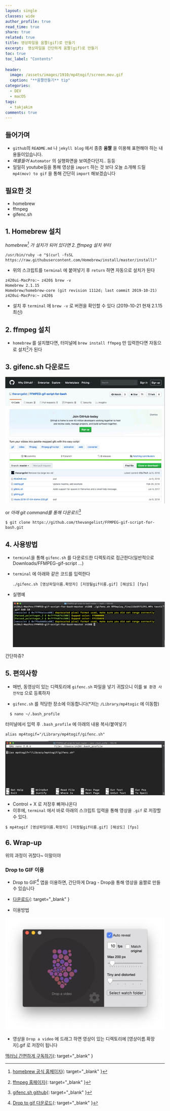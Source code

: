 ```yaml
---
layout: single
classes: wide
author_profile: true
read_time: true
share: true
related: true
title: 영상파일을 움짤(gif)로 만들기
excerpt:  영상파일을 간단하게 움짤(gif)로 만들기
toc: true
toc_label: "Contents"

header:
  image: /assets/images/1910/mp4togif/screen.mov.gif 
  caption: "**움짤만들기** tip"
categories:
  - DEV
  - macOS
tags:
  - takjakim
comments: true
---
```


## 들어가며

* `github`의 `README.md` 나 `jekyll blog` 에서 종종 **움짤** 을 이용해 표현해야 하는 내용들이있습니다.
* *예를들어* `Automator` 의 실행화면을 보여준다던지.. 등등
* 일일히 youtube등을 통해 영상을 `import` 하는 것 보다 오늘 소개해 드릴 `mp4(mov) to gif` 을 통해 간단히 `import` 해보겠습니다 

## 필요한 것

* homebrew
* ffmpeg
* gifenc.sh

## 1. Homebrew 설치 

*homebrew[^homebrew] 가 설치가 되어 있다면 2. ffmpeg 설치 부터*


~~~terminal
/usr/bin/ruby -e "$(curl -fsSL https://raw.githubusercontent.com/Homebrew/install/master/install)"
~~~

+ 위의 스크립트를 `terminal` 에 붙여넣기 후 `return` 하면 자동으로 설치가 된다

~~~terminal
z420ui-MacPro:~ z420$ brew -v
Homebrew 2.1.15
Homebrew/homebrew-core (git revision 1112d; last commit 2019-10-21)
z420ui-MacPro:~ z420$ 
~~~

* 설치 후 `terminal` 에 `brew -v` 로 버젼을 확인할 수 있다 (2019-10-21 현재 2.1.15 최신)

## 2. ffmpeg 설치 

+ `homebrew` 를 설치했다면, 터미널에 `brew install ffmpeg` 만 입력한다면 자동으로 설치[^ffmpeg]가 된다

## 3. gifenc.sh 다운로드 

![gifenc.sh github download](/assets/images/1910/mp4togif/screen.mov.gif )

or *아래 git command를 통해 다운로드*[^gifenc]

~~~
$ git clone https://github.com/thevangelist/FFMPEG-gif-script-for-bash.git
~~~



## 4. 사용방법

* `terminal`을 통해 `gifenc.sh` 를 다운로드한 디렉토리로 접근한다(일반적으로 Downloads/FFMPEG-gif-script ...)

* `terminal` 에 아래와 같은 코드를 입력한다

  ~~~terminal
  ./gifenc.sh [영상파일이름.확장자] [저장될gif이름.gif] [해상도] [fps]
  ~~~

* 실행예

  ![terminal](/assets/images/1910/mp4togif/terminal.png )

간단하쥬?

## 5. 편의사항

+ 매번, 동영상이 있는 디렉토리에 `gifenc.sh` 파일을 넣기 귀찮으니 이를 `쉘 환경 사전작업` 으로 등록하자

+ `gifenc.sh` 를 적당한 장소에 이동합니다(*저는 `/Library/mp4togic` 에 이동함)

~~~
  $ nano ~/.bash_profile
~~~

터미널에서 입력 후 `.bash_profile` 에 아래의 내용 복사/붙여넣기

~~~
alias mp4togif="/Library/mp4togif/gifenc.sh"
~~~

![nano 편집화면](/assets/images/1910/mp4togif/nano.png )

+ Control + X 로 저장후 빠져나온다
+ 이후에, `terminal` 에서 바로 아래의 스크립트 입력을 통해 영상을 `.gif` 로 저장할 수 있다.

~~~
$ mp4togif [영상파일이름.확장자] [저장될gif이름.gif] [해상도] [fps]
~~~



## 6. Wrap-up

위의 과정이 귀찮다~ 이말이야

### Drop to GIF 이용 

+ Drop to GIF[^Droptogif] 앱을 이용하면, 간단하게 Drag - Drop을 통해 영상을 움짤로 만들 수 있습니다
+ [다운로드](https://github.com/mortenjust/droptogif/releases/download/1.28/Drop.to.GIF128.zip){: target="_blank" }

+ 이용방법

![Drop to GIF](/assets/images/1910/mp4togif/droptogif.png )

+ 영상을 `Drop a video` 에 드래그 하면 영상이 있는 디렉토리에 [영상이름.확장자].gif 로 저장이 됩니다


[^homebrew]: [homebrew 공식 홈페이지](https://brew.sh/index_ko){: target="_blank" }

[^ffmpeg]: [ffmpeg 홈페이지](https://www.ffmpeg.org/){: target="_blank" }

[^gifenc]: [gifenc.sh github](https://github.com/thevangelist/FFMPEG-gif-script-for-bash){: target="_blank" }

[^Droptogif]: [Drop to gif 다운로드](https://github.com/mortenjust/droptogif/releases){: target="_blank" }

[맥러닝 간편하게 구독하기](https://www.youtube.com/channel/UCwq1IYf7GhmJgJtqjbBX1IA?sub_confirmation=1){: target="_blank" } 

 
